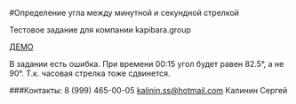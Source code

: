 #Определение угла между минутной и секундной стрелкой

Тестовое задание для компании kapibara.group

[ДЕМО](http://dev.infape.ru/clock-angle)

В задании есть ошибка. При времени 00:15 угол будет равен 82.5°, а не 90°. Т.к. часовая стрелка тоже сдвинется.

###Контакты:
8 (999) 465-00-05
kalinin.ss@hotmail.com
Калинин Сергей